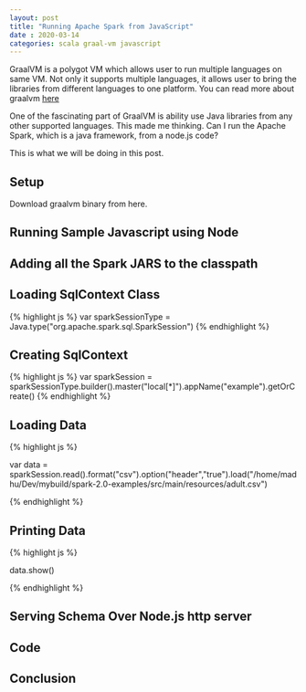 ```yaml
---
layout: post
title: "Running Apache Spark from JavaScript"
date : 2020-03-14
categories: scala graal-vm javascript
---
```

GraalVM is a polygot VM which allows user to run multiple languages on same VM. Not only it supports multiple languages, it allows user to bring the libraries from different languages to one platform. You can read more about graalvm [here]()

One of the fascinating part of GraalVM is ability use Java libraries from any other supported languages. This made me thinking. Can I run the Apache Spark, which is a java framework, from a node.js code?

This is what we will be doing in this post.

## Setup

Download graalvm binary from here.


## Running Sample Javascript using Node



## Adding all the Spark JARS to the classpath



## Loading SqlContext Class

{% highlight js %}
var sparkSessionType = Java.type("org.apache.spark.sql.SparkSession")
{% endhighlight %}


## Creating SqlContext

{% highlight js %}
var sparkSession = sparkSessionType.builder().master("local[*]").appName("example").getOrCreate() 
{% endhighlight %}

## Loading Data

{% highlight js %}

var data = sparkSession.read().format("csv").option("header","true").load("/home/madhu/Dev/mybuild/spark-2.0-examples/src/main/resources/adult.csv")

{% endhighlight %}

## Printing Data


{% highlight js %}

data.show()

{% endhighlight %}


## Serving Schema Over Node.js http server



## Code




## Conclusion
